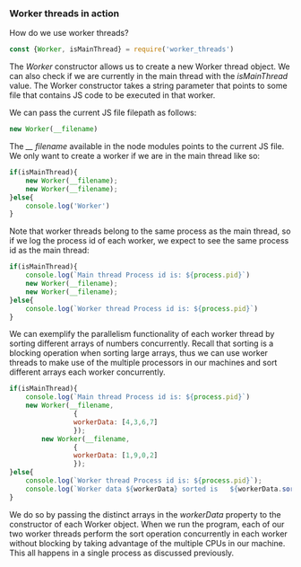 
### Worker threads in action 

How do we use worker threads? 

```js
const {Worker, isMainThread} = require('worker_threads')
```

The *Worker* constructor allows us to create a new Worker thread object. We can also check if we are currently in the main thread with the *isMainThread* value. The Worker constructor takes a string parameter that points to some file that contains JS code to be executed in that worker. 

We can pass the current JS file filepath as follows:

```js
new Worker(__filename)
```

The *__ filename* available in the node modules points to the current JS file. We only want to create a worker if we are in the main thread like so: 

```js
if(isMainThread){
	new Worker(__filename);
	new Worker(__filename);
}else{
	console.log('Worker')
}
```

Note that worker threads belong to the same process as the main thread, so if we log the process id of each worker, we expect to see the same process id as the main thread: 

```js
if(isMainThread){
	console.log(`Main thread Process id is: ${process.pid}`)
	new Worker(__filename);
	new Worker(__filename);
}else{
	console.log(`Worker thread Process id is: ${process.pid}`)
}
```

We can exemplify the parallelism functionality of each worker thread by sorting different arrays of numbers concurrently. Recall that sorting is a blocking operation when sorting large arrays, thus we can use worker threads to make use of the multiple processors in our machines and sort different arrays each worker concurrently. 

```js
if(isMainThread){
	console.log(`Main thread Process id is: ${process.pid}`)
	new Worker(__filename, 
				{
				workerData: [4,3,6,7]
				});
		new Worker(__filename, 
				{
				workerData: [1,9,0,2]
				});
}else{
	console.log(`Worker thread Process id is: ${process.pid}`);
	console.log(`Worker data ${workerData} sorted is   ${workerData.sort()}`);
}
```

We do so by passing the distinct arrays in the *workerData* property to the constructor of each Worker object.  When we run the program, each of our two worker threads perform the sort operation concurrently in each worker without blocking by taking advantage of the multiple CPUs in our machine. This all happens in a single process as discussed previously.